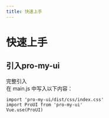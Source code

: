 ```yaml
---
title: 快速上手
---
```


# 快速上手

## 引入pro-my-ui

完整引入  
在 main.js 中写入以下内容：  

    import 'pro-my-ui/dist/css/index.css'
    import ProUI from 'pro-my-ui'
    Vue.use(ProUI)